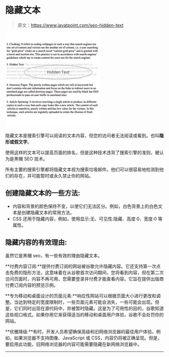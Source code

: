 # 隐藏文本

> 原文：<https://www.javatpoint.com/seo-hidden-text>

![SEO Hidden text 1](img/ec04a6a5640940642151d3ca1fdda71b.png)

隐藏文本是搜索引擎可以阅读的文本内容，但您的访问者无法阅读或看到。也叫**隐形或假文字**。

使用这样的文本可以提高页面的排名，但是这种技术违背了搜索引擎的准则，被认为是黑帽 SEO 技术。

所有主要的搜索引擎都将隐藏文本视为搜索垃圾邮件。他们可以很容易地检测到他们的存在，并可能暂时或永久禁止你的网站。

## 创建隐藏文本的一些方法:

*   内容和背景的颜色保持不变，以使它们无法区分。例如，白色背景上的白色文本是创建隐藏文本的常用方法。
*   CSS 还用于隐藏内容，例如，使用显示:无、可见性:隐藏、高度:0、宽度:0 等属性。

## 隐藏内容的有效理由:

虽然它是黑帽 seo，有一些有效的理由隐藏文本。

**付费内容订阅:**提供付费订阅的网站被谷歌允许隐藏内容。它还支持第一次点击免费的隐形方法，这意味着在从谷歌首次访问期间，您将看到内容，但在第二次访问页面时，内容不再可用，您需要登录并付费才能查看内容。它旨在提供出版商付费订阅内容的预览示例。

**专为移动和桌面设计的页面元素:**响应性网站可以根据页面大小进行更改和调整。当达到特定的宽度限制时，一些页面元素可能会消失，一些可能会出现。但是，它们同时出现在源代码中，并被暂时隐藏。这是为了可用性的目的，谷歌知道这些视口格式。如果你用它来获得适当的移动和桌面用户体验，谷歌不会处罚你的网站。

**优雅降级:**有时，开发人员希望确保高级和旧网络浏览器的最佳用户体验。例如，如果浏览器不支持图像、JavaScript 或 CSS，内容仍将被正确呈现。但是，要启用此功能，旧网络浏览器的内容可能需要隐藏在新网络浏览器中。

* * *
